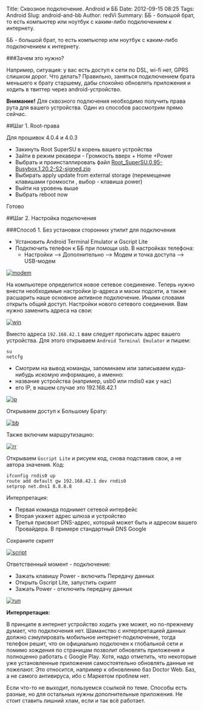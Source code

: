 Title: Сквозное подключение. Android и ББ
Date: 2012-09-15 08:25
Tags: Android
Slug: android-and-bb
Author: redVi
Summary: ББ - большой брат, то есть компьютер или ноутбук с каким-либо подключением к интернету.

ББ - большой брат, то есть компьютер или ноутбук с каким-либо подключением к интернету.

###Зачем это нужно?

Например, ситуация: у вас есть доступ к сети по DSL, wi-fi нет, GPRS слишком дорог. Что делать? Правильно, заняться подключением брата меньшего к брату старшему, дабы спокойно обновлять приложения и ходить в твиттер через android-устройство.


<b>Внимание!</b> Для сквозного подлючения необходимо получить права рута для вашего устройства. Один из способов рассмотрим прямо сейчас.

##Шаг 1. Root-права

Для прошивок 4.0.4 и 4.0.3

- Закинуть Root SuperSU в корень вашего устройства
- Зайти в режим рекавери - Громкость вверх + Home +Power
- Выбрать и проинсталлировать файл [Root_SuperSU.0.95-Busybox.1.20.2-S2-signed.zip](https://docs.google.com/open?id=0ByEuEzl-f9rcOWl0M09FNmM2ZXM)
- Выбирать apply update from external storage (перемещение клавишами громкости , выбор - клавиша power)
- Выйти на уровень выше
- Выбрать reboot now

Готово



##Шаг 2. Настройка подключения

###Способ 1. Без установки сторонних утилит для подключения

- Установить Android Terminal Emulator и Gscript Lite
- Подключить телефон к ББ при помощи usb. В настройках телефона:
    - Настройки --> Дополнительно --> Модем и точка доступа --> USB-модем

<a href="http://farm6.staticflickr.com/5533/9302009258_cc80988d3e_o.png" data-lighter><img src="http://farm6.staticflickr.com/5533/9302009258_cc80988d3e_o.png" alt="modem"/></a>

На компьютере определится новое сетевое соединение. Теперь нужно внести необходимые настройки ip-адреса и маски подсети, а также расшарить наше основное активное подключение. Иными словами открыть общий доступ.
Настройки нового сетевого соединения. Вам нужно заменить адреса на свои:

<a href="http://2.bp.blogspot.com/-qJdC-xGe2jQ/UD8oMi8NziI/AAAAAAAABVI/CQtGHtVv74Q/s1600/android-inet_modem.png" data-lighter><img src="http://2.bp.blogspot.com/-qJdC-xGe2jQ/UD8oMi8NziI/AAAAAAAABVI/CQtGHtVv74Q/s1600/android-inet_modem.png" alt="win"/></a>

Вместо адреса `192.168.42.1` вам следует прописать адрес вашего устройства. Для этого открываем `Android Terminal Emulator` и пишем:

    su
    netcfg

- Смотрим на вывод команды, запоминаем или записываем куда-нибудь искомую информацию, а именно:
- название устройства (например, usb0 или rndis0 как у нас)
- его IP, в нашем случае это 192.168.42.1

<a href="http://farm8.staticflickr.com/7282/9302020640_386664f839_o.png" data-lighter><img src="http://farm8.staticflickr.com/7282/9302020640_386664f839_o.png" alt="ip"/></a>

Открываем доступ к Большому Брату:

<a href="http://2.bp.blogspot.com/-poWtVubc-7k/UD8ocNjPp3I/AAAAAAAABVY/ZwsbYISHoK4/s1600/DSL.png" data-lighter><img src="http://2.bp.blogspot.com/-poWtVubc-7k/UD8ocNjPp3I/AAAAAAAABVY/ZwsbYISHoK4/s1600/DSL.png" alt="bb"/></a>

Также включим маршрутизацию:

<a href="http://4.bp.blogspot.com/-a-EABjP0PfM/UD8qHXfUQFI/AAAAAAAABVw/85Ln0rDxUII/s1600/android-inet.png" data-lighter><img src="http://4.bp.blogspot.com/-a-EABjP0PfM/UD8qHXfUQFI/AAAAAAAABVw/85Ln0rDxUII/s1600/android-inet.png" alt="rr"/></a>

Открываем `Gscript Lite` и рисуем код, снова подставив свои, а не автора значения.
Код:

    ifconfig rndis0 up
    route add default gw 192.168.42.1 dev rndis0
    setprop net.dns1 8.8.8.8

Интерпретация:

- Первая команда поднимет сетевой интерфейс
- Вторая укажет адрес шлюза и устройство
- Третья присвоит DNS-адрес, который может быть и адресом вашего Провайдера. В примере стандартный DNS Google

Сохраните скрипт

<a href="http://farm8.staticflickr.com/7350/9299248439_9542f5faf4_o.png" data-lighter><img src="http://farm8.staticflickr.com/7350/9299248439_9542f5faf4_o.png" alt="script"/></a>

Ответственный момент - подключение:

- Зажать клавишу Power - включить Передачу данных
- Открыть Gscript Lite, запустить скрипт
- Зажать Power - отключить передачу данных

<a href="http://farm8.staticflickr.com/7459/9302043992_bd55c3a947_o.png" data-lighter><img src="http://farm8.staticflickr.com/7459/9302043992_bd55c3a947_o.png" alt="run"/></a>

<b>Интерпретация:</b>

В принципе в интернет устройство ходить уже может, но по-прежнему думает, что подключения нет. Шаманство с интерпретацией данных должно сэмулировать мобильное интернет-подключение, тогда телефон решит, что он официально подключен к глобальной сети и помимо хождения по страницам позволит обновлять приложения и полноценно работать с Google Play. Хотя, надо отметить, что некоторые уже установленные приложения самостоятельно обновлять данные не пожелают. Это относится, например к обновлению баз Doctor Web. Баз, а не самого антивируса, ибо с Маркетом проблем нет.

Если что-то не выходит, пользуемся ссылкой по теме. Способы есть разные, но для остальных нужны дополнительные приложения. Не стоит ставить лишний хлам, если и так всё работает.


